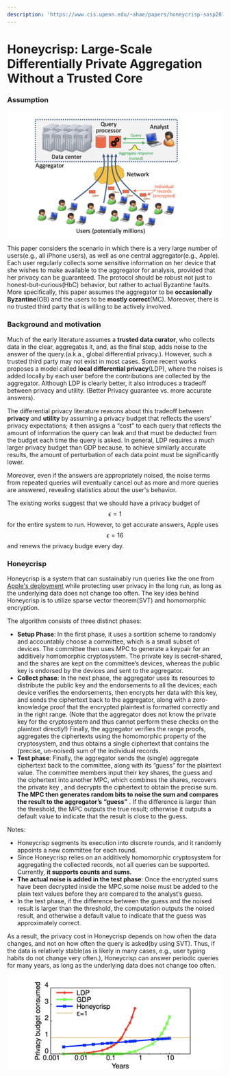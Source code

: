 ```yaml
---
description: 'https://www.cis.upenn.edu/~ahae/papers/honeycrisp-sosp2019.pdf'
---
```


# Honeycrisp: Large-Scale Differentially Private Aggregation Without a Trusted Core

### Assumption

![](../../.gitbook/assets/screen-shot-2020-03-06-at-8.51.46-pm.png)

This paper considers the scenario in which there is a very large number of users\(e.g., all iPhone users\), as well as one central aggregator\(e.g., Apple\). Each user regularly collects some sensitive information on her device that she wishes to make available to the aggregator for analysis, provided that her privacy can be guaranteed. The protocol should be robust not just to honest-but-curious\(HbC\) behavior, but rather to actual Byzantine faults. More specifically, this paper assumes the aggregator to be **occasionally Byzantine**\(OB\) and the users to be **mostly correct**\(MC\). Moreover, there is no trusted third party that is willing to be actively involved. 

### Background and motivation

Much of the early literature assumes a **trusted data curator**, who collects data in the clear, aggregates it, and, as the final step, adds noise to the answer of the query.\(a.k.a., global differential privacy.\). However, such a  trusted third party may not exist in most cases. Some recent works proposes a model called **local differential privacy**\(LDP\), where the noises is added locally by each user before the contributions are collected by the aggregator. Although LDP is clearly better, it also introduces a tradeoff between privacy and utility. \(Better Privacy guarantee vs. more accurate answers\). 

The differential privacy literature reasons about this tradeoff between **privacy** and **utility** by assuming a privacy budget that reflects the users’ privacy expectations; it then assigns a “cost” to each query that reflects the amount of information the query can leak and that must be deducted from the budget each time the query is asked. In general, LDP requires a much larger privacy budget than GDP because, to achieve similarly accurate results, the amount of perturbation of each data point must be significantly lower. 

Moreover, even if the answers are appropriately noised, the noise terms from repeated queries will eventually cancel out as more and more queries are answered, revealing statistics about the user's behavior. 

The existing works suggest that we should have a privacy budget of $$\epsilon = 1$$ for the entire system to run. However, to get accurate answers, Apple uses $$\epsilon = 16$$ and renews the privacy budge every day. 

### Honeycrisp

Honeycrisp is a system that can sustainably run queries like the one from [Apple's deployment](https://www.apple.com/privacy/docs/Differential_Privacy_Overview.pdf) while protecting user privacy in the long run, as long as the underlying data does not change too often. The key idea behind Honeycrisp is to utilize sparse vector theorem\(SVT\) and homomorphic encryption. 

The algorithm consists of three distinct phases:

* **Setup Phase**: In the first phase, it uses a sortition scheme to randomly and accountably choose a committee, which is a small subset of devices. The committee then uses MPC to generate a keypair for an additively homomorphic cryptosystem. The private key is secret-shared, and the shares are kept on the committee’s devices, whereas the public key is endorsed by the devices and sent to the aggregator.
* **Collect phase**: In the next phase, the aggregator uses its resources to distribute the public key and the endorsements to all the devices; each device verifies the endorsements, then encrypts her data with this key, and sends the ciphertext back to the aggregator, along with a zero-knowledge proof that the encrypted plaintext is formatted correctly and in the right range. \(Note that the aggregator does not know the private key for the cryptosystem and thus cannot perform these checks on the plaintext directly!\) Finally, the aggregator verifies the range proofs, aggregates the ciphertexts using the homomorphic property of the cryptosystem, and thus obtains a single ciphertext that contains the \(precise, un-noised\) sum of the individual records. 
* **Test phase**: Finally, the aggregator sends the \(single\) aggregate ciphertext back to the committee, along with its “guess” for the plaintext value. The committee members input their key shares, the guess and the ciphertext into another MPC, which combines the shares, recovers the private key , and decrypts the ciphertext to obtain the precise sum. **The MPC then generates random bits to noise the sum and compares the result to the aggregator’s “guess”** . If the difference is larger than the threshold, the MPC outputs the true result; otherwise it outputs a default value to indicate that the result is close to the guess. 

Notes:

* Honeycrisp segments its execution into discrete rounds, and it randomly appoints a new committee for each round.
* Since Honeycrisp relies on an additively homomorphic cryptosystem for aggregating the collected records, not all queries can be supported. Currently, **it supports counts and sums.**
* **The actual noise is added in the test phase**: Once the encrypted sums have been decrypted inside the MPC,some noise must be added to the plain text values before they are compared to the analyst’s guess.
* In the test phase, if the difference between the guess and the noised result is larger than the threshold, the computation outputs the noised result, and otherwise a default value to indicate that the guess was approximately correct.

As a result, the privacy cost in Honeycrisp depends on how often the data changes, and not on how often the query is asked\(by using SVT\). Thus, if the data is relatively stable\(as is likely in many cases, e.g., user typing habits do not change very often.\), Honeycrisp can answer periodic queries for many years, as long as the underlying data does not change too often.

![](../../.gitbook/assets/screen-shot-2020-03-06-at-10.52.34-pm.png)







